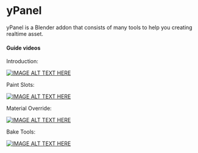 # yPanel
yPanel is a Blender addon that consists of many tools to help you creating realtime asset.

#### Guide videos

Introduction:

[![IMAGE ALT TEXT HERE](http://i3.ytimg.com/vi/6KSGgJYi-iw/maxresdefault.jpg)](https://www.youtube.com/watch?v=6KSGgJYi-iw)

Paint Slots:

[![IMAGE ALT TEXT HERE](http://i3.ytimg.com/vi/1IXvoF7osag/maxresdefault.jpg)](https://www.youtube.com/watch?v=1IXvoF7osag)

Material Override:

[![IMAGE ALT TEXT HERE](http://i3.ytimg.com/vi/x_dSI4JApOY/maxresdefault.jpg)](https://www.youtube.com/watch?v=x_dSI4JApOY)

Bake Tools:

[![IMAGE ALT TEXT HERE](http://i3.ytimg.com/vi/ghJgnjskwyM/maxresdefault.jpg)](https://www.youtube.com/watch?v=ghJgnjskwyM)
